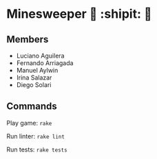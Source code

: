 # Minesweeper 🐙 :shipit: 🍙

## Members
- Luciano Aguilera
- Fernando Arriagada
- Manuel Aylwin
- Irina Salazar
- Diego Solari

## Commands
Play game: `rake`

Run linter: `rake lint`

Run tests: `rake tests`
